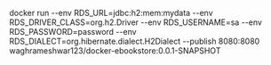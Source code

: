 docker run --env RDS_URL=jdbc:h2:mem:mydata --env RDS_DRIVER_CLASS=org.h2.Driver --env RDS_USERNAME=sa --env RDS_PASSWORD=password --env RDS_DIALECT=org.hibernate.dialect.H2Dialect --publish 8080:8080 waghrameshwar123/docker-ebookstore:0.0.1-SNAPSHOT
